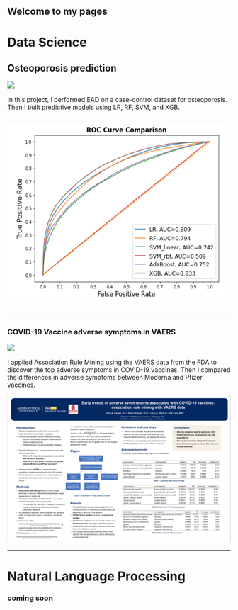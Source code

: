 ## Welcome to my pages

# Data Science
## Osteoporosis prediction
[![](https://img.shields.io/badge/Jupyter-Open_Notebook-F37626?logo=Jupyter)](https://nbviewer.jupyter.org/github/ThanhNguyen93/ThanhNguyen93.github.io/blob/main/osteo_EDA.ipynb)

In this project, I performed EAD on a case-control dataset for osteoporosis. Then I built predictive models using LR, RF, SVM, and XGB. 

<br>
<center><img src="https://github.com/ThanhNguyen93/ThanhNguyen93.github.io/blob/main/images/osteo_ROC_plot.png" height="400" width="600"></center>
<br>

---

### COVID-19 Vaccine adverse symptoms in VAERS 
[![](https://img.shields.io/badge/PDF-Open_Research_Poster-red?logo=adobe-acrobat-reader&logoColor=white)](https://github.com/ThanhNguyen93/ThanhNguyen93.github.io/blob/main/pdf/VAERS_COVID_association_rule_mining.pdf)

I applied Association Rule Mining using the VAERS data from the FDA to discover the top adverse symptoms in COVID-19 vaccines. Then I compared the differences in adverse symptoms between Moderna and Pfizer vaccines. 

![Result image](https://github.com/ThanhNguyen93/ThanhNguyen93.github.io/blob/main/images/poster_presentation.png)

***

# Natural Language Processing
### coming soon
